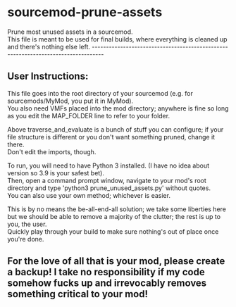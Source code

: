 # sourcemod-prune-assets
Prune most unused assets in a sourcemod.<br>
This file is meant to be used for final builds, where everything is cleaned up and there's nothing else left.
----------------------------------------------------------------------------------<br>
## User Instructions:
This file goes into the root directory of your sourcemod (e.g. for sourcemods/MyMod, you put it in MyMod).<br>
You also need VMFs placed into the mod directory; anywhere is fine so long as you edit the MAP_FOLDER line to refer to your folder.

Above traverse_and_evaluate is a bunch of stuff you can configure; if your file structure is different or you don't want something pruned, change it there.<br>
Don't edit the imports, though.

To run, you will need to have Python 3 installed. (I have no idea about version so 3.9 is your safest bet).<br>
Then, open a command prompt window, navigate to your mod's root directory and type 'python3 prune_unused_assets.py' without quotes.<br>
You can also use your own method; whichever is easier.

This is by no means the be-all-end-all solution; we take some liberties here but we should be able to remove a majority of the clutter; the rest is up to you, the user.<br>
Quickly play through your build to make sure nothing's out of place once you're done.

For the love of all that is your mod, please create a backup! I take no responsibility if my code somehow fucks up and irrevocably removes something critical to your mod!<br>
----------------------------------------------------------------------------------
